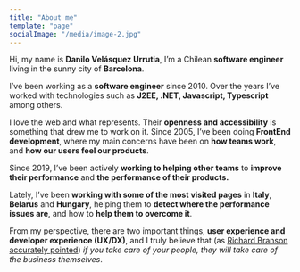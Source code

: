 ```yaml
---
title: "About me"
template: "page"
socialImage: "/media/image-2.jpg"
---
```


Hi, my name is **Danilo Velásquez Urrutia**, I’m a Chilean **software engineer** living in the sunny city of **Barcelona**.

I’ve been working as a **software engineer** since 2010. Over the years I’ve worked with technologies such as **J2EE, .NET, Javascript, Typescript** among others.

I love the web and what represents. Their **openness and accessibility** is something that drew me to work on it. Since 2005, I’ve been doing **FrontEnd development**, where my main concerns have been on **how teams work**, and **how our users feel our products**.

Since 2019, I’ve been actively **working to helping other teams** to **improve their performance** and **the performance of their products.**

Lately, I’ve been **working with some of the most visited pages** in **Italy**, **Belarus** and **Hungary**, helping them to **detect where the performance issues are**, and how to **help them to overcome it**.

From my perspective, there are two important things, **user experience and developer experience (UX/DX)**, and I truly believe that (as [Richard Branson accurately pointed](https://www.forbes.com/sites/pavelkrapivin/2018/07/09/sir-richard-bransons-5-billion-reasons-to-make-your-employees-candidates-happy/#3df5574a6710)) _if you take care of your people, they will take care of the business themselves_.